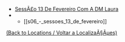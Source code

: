 ﻿

- [SessÃ£o 13 De Fevereiro Com A DM Laura](s06_-_sessao_13_de_fevereiro_com_a_dm_laura.md)
- - [[s06_-_sessoes_13_de_fevereiro]]
	
[(Back to Locations / Voltar a LocalizaÃ§Ãµes)](localizacoes.md)

























